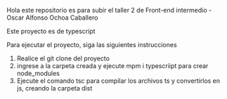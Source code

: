 Hola este repositorio es para subir el taller 2 de Front-end intermedio - Oscar Alfonso Ochoa Caballero

Este proyecto es de typescript

Para ejecutar el proyecto, siga las siguientes instrucciones

1. Realice el git clone del proyecto
2. ingrese a la carpeta creada y ejecute mpm i typescriipt para crear node_modules
3. Ejecute el comando tsc para compilar los archivos ts y convertirlos en js, creando la carpeta dist